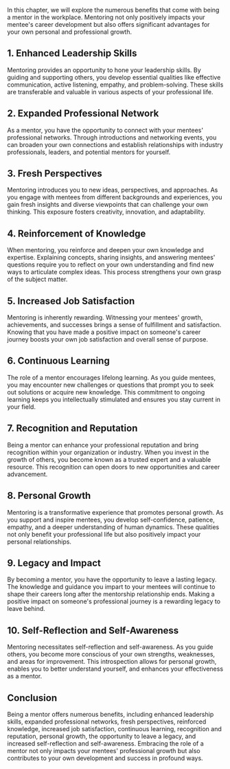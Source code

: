 
In this chapter, we will explore the numerous benefits that come with being a mentor in the workplace. Mentoring not only positively impacts your mentee's career development but also offers significant advantages for your own personal and professional growth.

**1. Enhanced Leadership Skills**
---------------------------------

Mentoring provides an opportunity to hone your leadership skills. By guiding and supporting others, you develop essential qualities like effective communication, active listening, empathy, and problem-solving. These skills are transferable and valuable in various aspects of your professional life.

**2. Expanded Professional Network**
------------------------------------

As a mentor, you have the opportunity to connect with your mentees' professional networks. Through introductions and networking events, you can broaden your own connections and establish relationships with industry professionals, leaders, and potential mentors for yourself.

**3. Fresh Perspectives**
-------------------------

Mentoring introduces you to new ideas, perspectives, and approaches. As you engage with mentees from different backgrounds and experiences, you gain fresh insights and diverse viewpoints that can challenge your own thinking. This exposure fosters creativity, innovation, and adaptability.

**4. Reinforcement of Knowledge**
---------------------------------

When mentoring, you reinforce and deepen your own knowledge and expertise. Explaining concepts, sharing insights, and answering mentees' questions require you to reflect on your own understanding and find new ways to articulate complex ideas. This process strengthens your own grasp of the subject matter.

**5. Increased Job Satisfaction**
---------------------------------

Mentoring is inherently rewarding. Witnessing your mentees' growth, achievements, and successes brings a sense of fulfillment and satisfaction. Knowing that you have made a positive impact on someone's career journey boosts your own job satisfaction and overall sense of purpose.

**6. Continuous Learning**
--------------------------

The role of a mentor encourages lifelong learning. As you guide mentees, you may encounter new challenges or questions that prompt you to seek out solutions or acquire new knowledge. This commitment to ongoing learning keeps you intellectually stimulated and ensures you stay current in your field.

**7. Recognition and Reputation**
---------------------------------

Being a mentor can enhance your professional reputation and bring recognition within your organization or industry. When you invest in the growth of others, you become known as a trusted expert and a valuable resource. This recognition can open doors to new opportunities and career advancement.

**8. Personal Growth**
----------------------

Mentoring is a transformative experience that promotes personal growth. As you support and inspire mentees, you develop self-confidence, patience, empathy, and a deeper understanding of human dynamics. These qualities not only benefit your professional life but also positively impact your personal relationships.

**9. Legacy and Impact**
------------------------

By becoming a mentor, you have the opportunity to leave a lasting legacy. The knowledge and guidance you impart to your mentees will continue to shape their careers long after the mentorship relationship ends. Making a positive impact on someone's professional journey is a rewarding legacy to leave behind.

**10. Self-Reflection and Self-Awareness**
------------------------------------------

Mentoring necessitates self-reflection and self-awareness. As you guide others, you become more conscious of your own strengths, weaknesses, and areas for improvement. This introspection allows for personal growth, enables you to better understand yourself, and enhances your effectiveness as a mentor.

**Conclusion**
--------------

Being a mentor offers numerous benefits, including enhanced leadership skills, expanded professional networks, fresh perspectives, reinforced knowledge, increased job satisfaction, continuous learning, recognition and reputation, personal growth, the opportunity to leave a legacy, and increased self-reflection and self-awareness. Embracing the role of a mentor not only impacts your mentees' professional growth but also contributes to your own development and success in profound ways.
